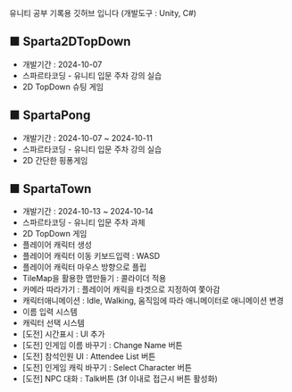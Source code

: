 유니티 공부 기록용 깃허브 입니다 (개발도구 : Unity, C#)

## ■ **Sparta2DTopDown**
- 개발기간 : 2024-10-07
- 스파르타코딩 - 유니티 입문 주차 강의 실습
- 2D TopDown 슈팅 게임

## ■ **SpartaPong**
- 개발기간 : 2024-10-07 ~ 2024-10-11
- 스파르타코딩 - 유니티 입문 주차 강의 실습
- 2D 간단한 핑퐁게임

## ■ **SpartaTown**
- 개발기간 : 2024-10-13 ~ 2024-10-14
- 스파르타코딩 - 유니티 입문 주차 과제
- 2D TopDown 게임
- 플레이어 캐릭터 생성
- 플레이어 캐릭터 이동 키보드입력 : WASD
- 플레이어 캐릭터 마우스 방향으로 플립
- TileMap을 활용한 맵만들기 : 콜라이더 적용
- 카메라 따라가기 : 플레이어 캐릭을 타겟으로 지정하여 쫓아감
- 캐릭터애니메이션 : Idle, Walking, 움직임에 따라 애니메이터로 애니메이션 변경
- 이름 입력 시스템
- 캐릭터 선택 시스템
- [도전] 시간표시 : UI 추가
- [도전] 인게임 이름 바꾸기 : Change Name 버튼
- [도전] 참석인원 UI : Attendee List 버튼
- [도전] 인게임 캐릭 바꾸기 : Select Character 버튼
- [도전] NPC 대화 : Talk버튼 (3f 이내로 접근시 버튼 활성화)
